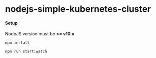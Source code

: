 # nodejs-simple-kubernetes-cluster

#### Setup

NodeJS version must be **>= v10.x**

```
npm install
```

```
npm run start:watch
```